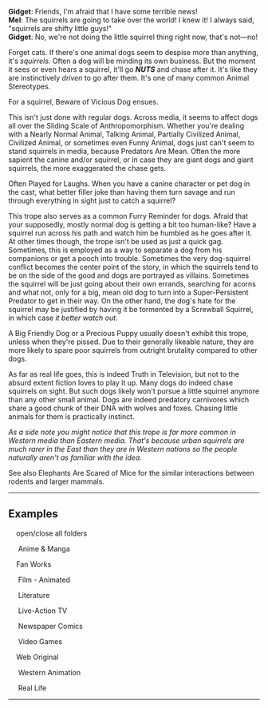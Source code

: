 **Gidget**: Friends, I'm afraid that I have some terrible news!  
**Mel**: The squirrels are going to take over the world! I knew it! I always said, "squirrels are shifty little guys!"  
**Gidget**: No, we're not doing the little squirrel thing right now, that's not—no!

Forget cats. If there's one animal dogs seem to despise more than anything, it's _squirrels._ Often a dog will be minding its own business. But the moment it sees or even hears a squirrel, it'll go _**NUTS**_ and chase after it. It's like they are instinctively _driven_ to go after them. It's one of many common Animal Stereotypes.

For a squirrel, Beware of Vicious Dog ensues.

This isn't just done with regular dogs. Across media, it seems to affect dogs all over the Sliding Scale of Anthropomorphism. Whether you're dealing with a Nearly Normal Animal, Talking Animal, Partially Civilized Animal, Civilized Animal, or sometimes even Funny Animal, dogs just can't seem to stand squirrels in media, because Predators Are Mean. Often the more sapient the canine and/or squirrel, or in case they are giant dogs and giant squirrels, the more exaggerated the chase gets.

Often Played for Laughs. When you have a canine character or pet dog in the cast, what better filler joke than having them turn savage and run through everything in sight just to catch a squirrel?

This trope also serves as a common Furry Reminder for dogs. Afraid that your supposedly, mostly normal dog is getting a bit too human-like? Have a squirrel run across his path and watch him be humbled as he goes after it. At other times though, the trope isn't be used as just a quick gag. Sometimes, this is employed as a way to separate a dog from his companions or get a pooch into trouble. Sometimes the very dog-squirrel conflict becomes the center point of the story, in which the squirrels tend to be on the side of the good and dogs are portrayed as villains. Sometimes the squirrel will be just going about their own errands, searching for acorns and what not, only for a big, mean old dog to turn into a Super-Persistent Predator to get in their way. On the other hand, the dog's hate for the squirrel may be justified by having it be tormented by a Screwball Squirrel, in which case _it better watch out_.

A Big Friendly Dog or a Precious Puppy usually doesn't exhibit this trope, unless when they're pissed. Due to their generally likeable nature, they are more likely to spare poor squirrels from outright brutality compared to other dogs.

As far as real life goes, this is indeed Truth in Television, but not to the absurd extent fiction loves to play it up. Many dogs do indeed chase squirrels on sight. But such dogs likely won't pursue a little squirrel anymore than any other small animal. Dogs are indeed predatory carnivores which share a good chunk of their DNA with wolves and foxes. Chasing little animals for them is practically instinct.

_As a side note you might notice that this trope is far more common in Western media than Eastern media. That's because urban squirrels are much rarer in the East than they are in Western nations so the people naturally aren't as familiar with the idea._

See also Elephants Are Scared of Mice for the similar interactions between rodents and larger mammals.

___

## Examples

    open/close all folders 

     Anime & Manga 

    Fan Works 

     Film - Animated 

     Literature 

     Live-Action TV 

     Newspaper Comics 

     Video Games 

    Web Original 

     Western Animation 

     Real Life 

___